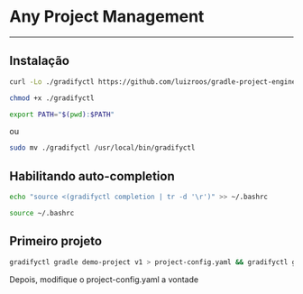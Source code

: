 # Any Project Management

---

## Instalação

```bash
curl -Lo ./gradifyctl https://github.com/luizroos/gradle-project-engine/blob/main/client-tool/gradifyctl
```

```bash  
chmod +x ./gradifyctl
```

```bash  
export PATH="$(pwd):$PATH"
```

ou 

```bash
sudo mv ./gradifyctl /usr/local/bin/gradifyctl
```

## Habilitando auto-completion

```bash
echo "source <(gradifyctl completion | tr -d '\r')" >> ~/.bashrc
```

```bash
source ~/.bashrc
```

## Primeiro projeto

```bash
gradifyctl gradle demo-project v1 > project-config.yaml && gradifyctl gradle create spring-app && gradifyctl gradle update keep-alive
```

Depois, modifique o project-config.yaml a vontade